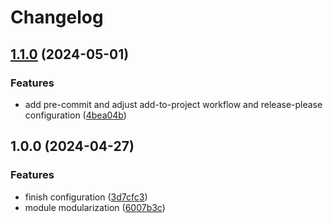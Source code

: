 # Changelog

## [1.1.0](https://github.com/GersonRS/modern-gitops-stack-module-oidc-aws-cognito/compare/v1.0.0...v1.1.0) (2024-05-01)


### Features

* add pre-commit and adjust add-to-project workflow and release-please configuration ([4bea04b](https://github.com/GersonRS/modern-gitops-stack-module-oidc-aws-cognito/commit/4bea04b2dfffcafa9cd351e8fe580e934f18f2cb))

## 1.0.0 (2024-04-27)


### Features

* finish configuration ([3d7cfc3](https://github.com/GersonRS/modern-gitops-stack-module-oidc-aws-cognito/commit/3d7cfc309039d5b15bf7dd999b3edff2ab84c827))
* module modularization ([6007b3c](https://github.com/GersonRS/modern-gitops-stack-module-oidc-aws-cognito/commit/6007b3c83bdc9cb14a31ddaba97b32ec5c31d07d))
